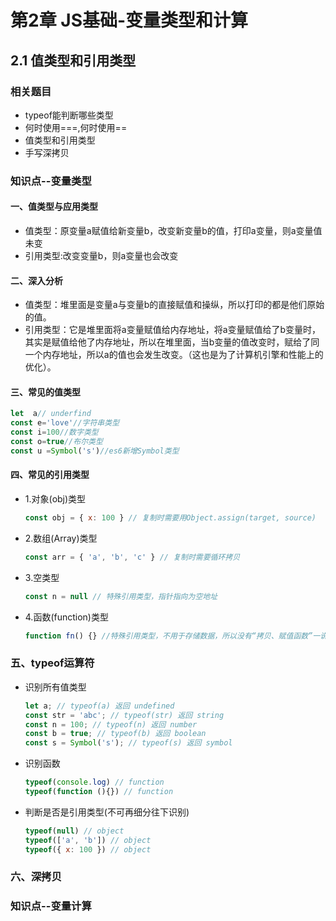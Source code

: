 # 第2章 JS基础-变量类型和计算

## 2.1 值类型和引用类型

### 相关题目

+ typeof能判断哪些类型
+ 何时使用===,何时使用==
+ 值类型和引用类型
+ 手写深拷贝

### 知识点--变量类型

#### 一、值类型与应用类型

+ 值类型：原变量a赋值给新变量b，改变新变量b的值，打印a变量，则a变量值未变
+ 引用类型:改变变量b，则a变量也会改变

#### 二、深入分析

+ 值类型：堆里面是变量a与变量b的直接赋值和操纵，所以打印的都是他们原始的值。
+ 引用类型：它是堆里面将a变量赋值给内存地址，将a变量赋值给了b变量时，其实是赋值给他了内存地址，所以在堆里面，当b变量的值改变时，赋给了同一个内存地址，所以a的值也会发生改变。（这也是为了计算机引擎和性能上的优化）。

#### 三、常见的值类型

```javascript
let  a// underfind
const e='love'//字符串类型
const i=100//数字类型
const o=true//布尔类型
const u =Symbol('s')//es6新增Symbol类型
```

#### 四、常见的引用类型
+ 1.对象(obj)类型
  ```javascript
  const obj = { x: 100 } // 复制时需要用Object.assign(target, source)
  ```
+ 2.数组(Array)类型
  ```javascript
  const arr = { 'a', 'b', 'c' } // 复制时需要循环拷贝
  ```
+ 3.空类型
  ```javascript
  const n = null // 特殊引用类型，指针指向为空地址
  ```
+ 4.函数(function)类型
  ```javascript
  function fn() {} //特殊引用类型，不用于存储数据，所以没有“拷贝、赋值函数”一说，其实函数类型可以归为第5类，即函数类型
  ```

### 五、typeof运算符

+ 识别所有值类型
  ```javascript
  let a; // typeof(a) 返回 undefined
  const str = 'abc'; // typeof(str) 返回 string
  const n = 100; // typeof(n) 返回 number
  const b = true; // typeof(b) 返回 boolean
  const s = Symbol('s'); // typeof(s) 返回 symbol
  ```
+ 识别函数
  ```javascript
  typeof(console.log) // function
  typeof(function (){}) // function
  ```
+ 判断是否是引用类型(不可再细分往下识别)
  ```javascript
  typeof(null) // object
  typeof(['a', 'b']) // object
  typeof({ x: 100 }) // object
  ```

### 六、深拷贝



### 知识点--变量计算

